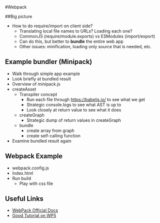 #Webpack

##Big picture
  * How to do require/import on client side?
    * Translating local file names to URLs?  Loading each one?
    * CommonJS (require/module.exports) vs ESModules (import/export)
    * Can do this, but better to **bundle** the entire web app
    * Other issues: minification, loading only source that is needed, etc.

## Example bundler (Minipack)

  * Walk through simple app example
  * Look briefly at bundled result
  * Overview of minipack.js
  * createAsset
	 * Transpiler concept
       * Run each file through https://babeljs.io/ to see what we get
	   * Strategic console.logs to see what AST is up to
       * Look closely at return value to see what it does
     * createGraph
       * Strategic dump of return values in createGraph
     * bundle
       * create array from graph
       * create self-calling function
  * Examine bundled result again

## Webpack Example
   * webpack.config.js
   * Index.html
   * Run build
      * Play with css file

## Useful Links

  * [WebPack Official Docs](https://webpack.js.org/concepts/)
  * [Good Tutorial on WP5](https://dev.to/antonmelnyk/how-to-configure-webpack-from-scratch-for-a-basic-website-46a5)




